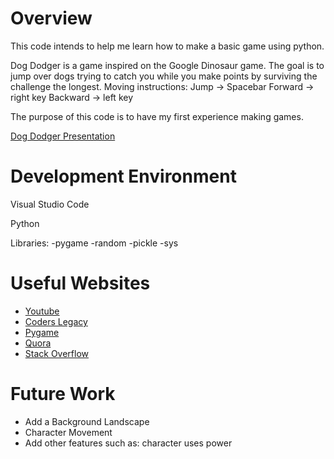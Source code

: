 # Overview

This code intends to help me learn how to make a basic game using python.

Dog Dodger is a game inspired on the Google Dinosaur game. The goal is to jump over dogs trying to catch you while you make points by surviving the challenge the longest.
Moving instructions:
Jump -> Spacebar
Forward -> right key
Backward -> left key

The purpose of this code is to have my first experience making games.

[Dog Dodger Presentation](https://youtu.be/lh8sqvxFEbQ)

# Development Environment

Visual Studio Code

Python

Libraries: 
-pygame
-random
-pickle
-sys

# Useful Websites

* [Youtube](https://youtu.be/wnBGG7JLrkg)
* [Coders Legacy](https://coderslegacy.com/python/python-pygame-tutorial/)
* [Pygame](https://www.pygame.org/wiki/GettingStarted)
* [Quora](https://www.quora.com/How-do-I-create-a-Google-Dino-Run-game-in-Python)
* [Stack Overflow](https://stackoverflow.com/questions/56717184/pygame-event-get-not-returning-any-events-when-inside-a-thread)

# Future Work

* Add a Background Landscape
* Character Movement
* Add other features such as: character uses power

